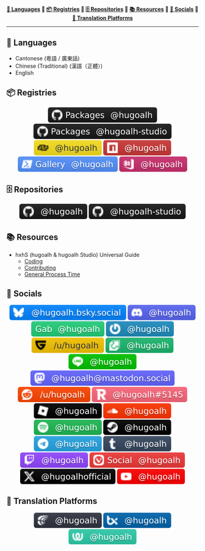<div align="center"><b>

[💬 Languages](#47e957fba4554541bca85acc1ee69832-languages) 💠 [📦 Registries](#47e957fba4554541bca85acc1ee69832-registries) 💠 [🗄️ Repositories](#47e957fba4554541bca85acc1ee69832-repositories) 💠 [📚 Resources](#47e957fba4554541bca85acc1ee69832-resources) 💠 [👥 Socials](#47e957fba4554541bca85acc1ee69832-socials) 💠 [🦜 Translation Platforms](#47e957fba4554541bca85acc1ee69832-translation-platforms)

</b></div>

---

<h2 id="47e957fba4554541bca85acc1ee69832-languages">💬 Languages</h2>

- Cantonese (粵語 / 廣東話)
- Chinese (Traditional) (漢語（正體）)
- English

<h2 id="47e957fba4554541bca85acc1ee69832-registries">📦 Registries</h2>

<div align="center">

[![GitHub Packages: @hugoalh](./asset/badge/registry/github-packages.svg "GitHub Packages: @hugoalh")](https://github.com/hugoalh?tab=packages)
[![GitHub Packages: @hugoalh-studio](./asset/badge/registry/github-packages-studio.svg "GitHub Packages: @hugoalh-studio")](https://github.com/orgs/hugoalh-studio/packages)
[![JSR: @hugoalh](./asset/badge/registry/jsr.svg "JSR: @hugoalh")](https://jsr.io/@hugoalh)
[![NPM: @hugoalh](./asset/badge/registry/npm.svg "NPM: @hugoalh")](https://www.npmjs.com/search?q=%40hugoalh%2F)
[![PowerShell Gallery: @hugoalh](./asset/badge/registry/powershell-gallery.svg "PowerShell Gallery: @hugoalh")](https://www.powershellgallery.com/profiles/hugoalh)
[![Visual Studio Marketplace: @hugoalh](./asset/badge/registry/visual-studio-marketplace.svg "Visual Studio Marketplace: @hugoalh")](https://marketplace.visualstudio.com/publishers/hugoalh)

</div>

<h2 id="47e957fba4554541bca85acc1ee69832-repositories">🗄️ Repositories</h2>

<div align="center">

[![GitHub: @hugoalh](./asset/badge/repository/github.svg "GitHub: @hugoalh")](https://github.com/hugoalh?tab=repositories)
[![GitHub: @hugoalh-studio](./asset/badge/repository/github-studio.svg "GitHub: @hugoalh-studio")](https://github.com/orgs/hugoalh-studio/repositories)

</div>

<h2 id="47e957fba4554541bca85acc1ee69832-resources">📚 Resources</h2>

- hxhS (hugoalh & hugoalh Studio) Universal Guide
  - [Coding](https://github.com/hugoalh/hugoalh/blob/main/universal-guide/coding.md)
  - [Contributing](https://github.com/hugoalh/hugoalh/blob/main/universal-guide/contributing.md)
  - [General Process Time](https://github.com/hugoalh/hugoalh/blob/main/universal-guide/general-process-time.md)

<h2 id="47e957fba4554541bca85acc1ee69832-socials">👥 Socials</h2>

<div align="center">

[![Bluesky: @hugoalh.bsky.social](./asset/badge/social/bluesky.svg "Bluesky: @hugoalh.bsky.social")](https://bsky.app/profile/hugoalh.bsky.social)
![Discord: @hugoalh](./asset/badge/social/discord.svg "Discord: @hugoalh")
[![Gab: @hugoalh](./asset/badge/social/gab.svg "Gab: @hugoalh")](https://gab.com/hugoalh)
[![Gravatar: @hugoalh](./asset/badge/social/gravatar.svg "Gravatar: @hugoalh")](https://gravatar.com/hugoalh)
[![Guilded: /u/hugoalh](./asset/badge/social/guilded.svg "Guilded: /u/hugoalh")](https://www.guilded.gg/u/hugoalh)
[![Imgur: @hugoalh](./asset/badge/social/imgur.svg "Imgur: @hugoalh")](https://imgur.com/user/hugoalh)
![LINE: @hugoalh](./asset/badge/social/line.svg "LINE: @hugoalh")
[![Mastodon: @hugoalh@mastodon.social](./asset/badge/social/mastodon.svg "Mastodon: @hugoalh@mastodon.social")](https://mastodon.social/@hugoalh)
[![Reddit: /u/hugoalh](./asset/badge/social/reddit.svg "Reddit: /u/hugoalh")](https://www.reddit.com/user/hugoalh)
![Revolt Chat: @hugoalh#5145](./asset/badge/social/revolt-chat.svg "Revolt Chat: @hugoalh#5145")
[![Roblox: @hugoalh](./asset/badge/social/roblox.svg "Roblox: @hugoalh")](https://www.roblox.com/users/194932593/profile)
[![SoundCloud: @hugoalh](./asset/badge/social/soundcloud.svg "SoundCloud: @hugoalh")](https://soundcloud.com/hugoalh)
[![Spotify: @hugoalh](./asset/badge/social/spotify.svg "Spotify: @hugoalh")](https://open.spotify.com/user/hugoalh)
[![Steam: @hugoalh](./asset/badge/social/steam.svg "Steam: @hugoalh")](https://steamcommunity.com/id/hugoalh)
[![Telegram: @hugoalh](./asset/badge/social/telegram.svg "Telegram: @hugoalh")](https://t.me/hugoalh)
[![Tumblr: @hugoalh](./asset/badge/social/tumblr.svg "Tumblr: @hugoalh")](https://hugoalh.tumblr.com)
[![Twitch: @hugoalh](./asset/badge/social/twitch.svg "Twitch: @hugoalh")](https://www.twitch.tv/hugoalh)
[![Vivaldi Social: @hugoalh](./asset/badge/social/vivaldi-social.svg "Vivaldi Social: @hugoalh")](https://social.vivaldi.net/@hugoalh)
[![X: @hugoalhofficial](./asset/badge/social/x.svg "X: @hugoalhofficial")](https://x.com/hugoalhofficial)
[![YouTube: @hugoalh](./asset/badge/social/youtube.svg "YouTube: @hugoalh")](https://www.youtube.com/@hugoalh)

</div>

<h2 id="47e957fba4554541bca85acc1ee69832-translation-platforms">🦜 Translation Platforms</h2>

<div align="center">

[![Crowdin: @hugoalh](./asset/badge/translation-platform/crowdin.svg "Crowdin: @hugoalh")](https://crowdin.com/profile/hugoalh)
[![Transifex: @hugoalh](./asset/badge/translation-platform/transifex.svg "Transifex: @hugoalh")](https://app.transifex.com/user/profile/hugoalh)
[![Weblate: @hugoalh](./asset/badge/translation-platform/weblate.svg "Weblate: @hugoalh")](https://hosted.weblate.org/user/hugoalh)

</div>
